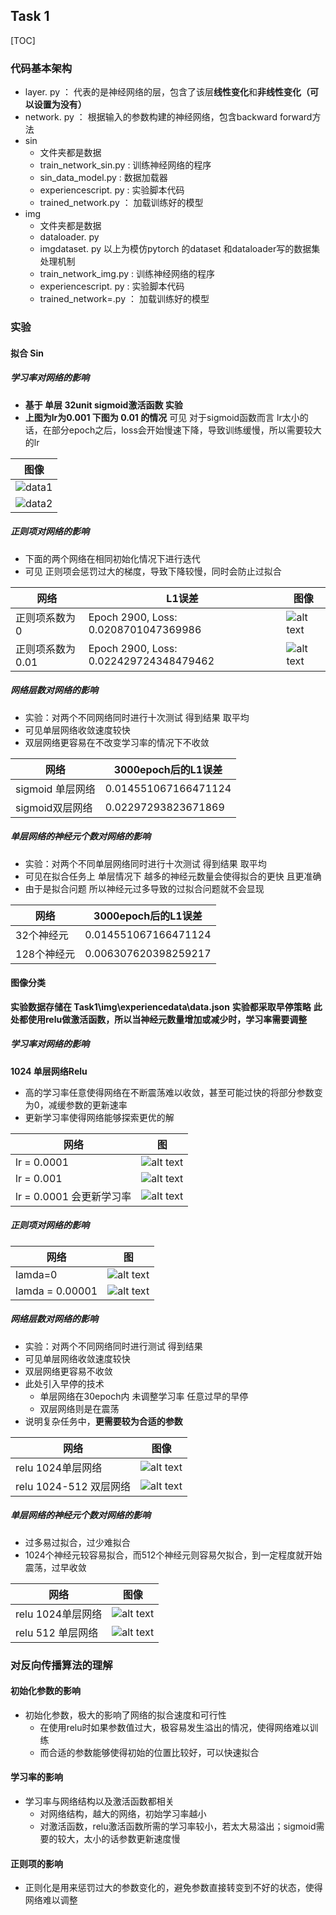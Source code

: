 ## Task 1
[TOC]
### 代码基本架构
- layer. py ： 代表的是神经网络的层，包含了该层**线性变化**和**非线性变化（可以设置为没有）**
- network. py ： 根据输入的参数构建的神经网络，包含backward forward方法
- sin
  - 文件夹都是数据
  - train_network_sin.py : 训练神经网络的程序
  - sin_data_model.py : 数据加载器
  - experiencescript. py : 实验脚本代码
  - trained_network.py ： 加载训练好的模型
- img
  - 文件夹都是数据
  - dataloader. py 
  - imgdataset. py  以上为模仿pytorch 的dataset 和dataloader写的数据集处理机制
  - train_network_img.py : 训练神经网络的程序
  - experiencescript. py : 实验脚本代码
  - trained_network=.py ： 加载训练好的模型

### 实验
#### 拟合 Sin
##### 学习率对网络的影响
* **基于 单层 32unit sigmoid激活函数 实验**
* **上图为lr为0.001 下图为 0.01 的情况**
可见 对于sigmoid函数而言
lr太小的话，在部分epoch之后，loss会开始慢速下降，导致训练缓慢，所以需要较大的lr

| 图像 |
| ---- | 
|![data1](sin/experiencedata/sigmoid1_32sigmoid_lr1.png)|
|![data2](sin/experiencedata/sigmoid1_32sigmoid_lr2.png)|
##### 正则项对网络的影响
* 下面的两个网络在相同初始化情况下进行迭代
* 可见 正则项会惩罚过大的梯度，导致下降较慢，同时会防止过拟合

| 网络             | L1误差  |图像
| ---------------- | -------------------- |---|
| 正则项系数为0 |  Epoch 2900, Loss: 0.0208701047369986|![alt text](sin/experiencedata/sigmoid1_32sigmoid_l1false.png)|
| 正则项系数为0.01  | Epoch 2900, Loss: 0.022429724348479462 |![alt text](sin/experiencedata/sigmoid1_32sigmoid_l1ttrue.png)|



##### 网络层数对网络的影响
* 实验：对两个不同网络同时进行十次测试 得到结果 取平均
* 可见单层网络收敛速度较快
* 双层网络更容易在不改变学习率的情况下不收敛

|网络 |3000epoch后的L1误差|
| -------------- | ------------------ | 
|sigmoid 单层网络 | 0.014551067166471124 |
|sigmoid双层网络  | 0.02297293823671869  |

##### 单层网络的神经元个数对网络的影响
* 实验：对两个不同单层网络同时进行十次测试 得到结果 取平均
* 可见在拟合任务上 单层情况下 越多的神经元数量会使得拟合的更快 且更准确
* 由于是拟合问题 所以神经元过多导致的过拟合问题就不会显现

| 网络             | 3000epoch后的L1误差    |
| ---------------- | -------------------- |
| 32个神经元 | 0.014551067166471124 |
| 128个神经元  | 0.006307620398259217  |


#### 图像分类
**实验数据存储在 Task1\img\experiencedata\data.json**
**实验都采取早停策略**
**此处都使用relu做激活函数，所以当神经元数量增加或减少时，学习率需要调整**
##### 学习率对网络的影响
**1024 单层网络Relu**
* 高的学习率任意使得网络在不断震荡难以收敛，甚至可能过快的将部分参数变为0，减缓参数的更新速率
* 更新学习率使得网络能够探索更优的解


| 网络        | 图 |
| ----------- | -------------------- |
|lr = 0.0001  | ![alt text](img/experiencedata/单层1024.png) |
|lr = 0.001   | ![alt text](img/experiencedata/单层1024-学习率.png) |
|lr = 0.0001 会更新学习率 |  ![alt text](img/experiencedata/单层1024-学习率2.png) |

##### 正则项对网络的影响
| 网络                     | 图                                                   |
| ------------------------ | ---------------------------------------------------- |
| lamda=0             | ![alt text](img/experiencedata/单层1024.png)         |
| lamda = 0.00001               | ![alt text](img/experiencedata/单层1024-正则项.png)  |



##### 网络层数对网络的影响
* 实验：对两个不同网络同时进行测试 得到结果
* 可见单层网络收敛速度较快
* 双层网络更容易不收敛
* 此处引入早停的技术
  * 单层网络在30epoch内 未调整学习率 任意过早的早停
  * 双层网络则是在震荡
* 说明复杂任务中，**更需要较为合适的参数**
  
| 网络             | 图像  |
| ---------------- | -------------------- |
| relu 1024单层网络 | ![alt text](img/experiencedata/单层1024.png) |
| relu 1024-512 双层网络  | ![alt text](img/experiencedata/双层.png) |


##### 单层网络的神经元个数对网络的影响
* 过多易过拟合，过少难拟合
* 1024个神经元较容易拟合，而512个神经元则容易欠拟合，到一定程度就开始震荡，过早收敛
  
| 网络                   | 图像                                         |
| ---------------------- | -------------------------------------------- |
| relu 1024单层网络      | ![alt text](img/experiencedata/单层1024.png) |
| relu 512 单层网络 | ![alt text](img/experiencedata/单层512.png)     |
### 对反向传播算法的理解

#### 初始化参数的影响
* 初始化参数，极大的影响了网络的拟合速度和可行性
  * 在使用relu时如果参数值过大，极容易发生溢出的情况，使得网络难以训练
  * 而合适的参数能够使得初始的位置比较好，可以快速拟合
#### 学习率的影响
* 学习率与网络结构以及激活函数都相关
  * 对网络结构，越大的网络，初始学习率越小
  * 对激活函数，relu激活函数所需的学习率较小，若太大易溢出；sigmoid需要的较大，太小的话参数更新速度慢
#### 正则项的影响
* 正则化是用来惩罚过大的参数变化的，避免参数直接转变到不好的状态，使得网络难以调整






